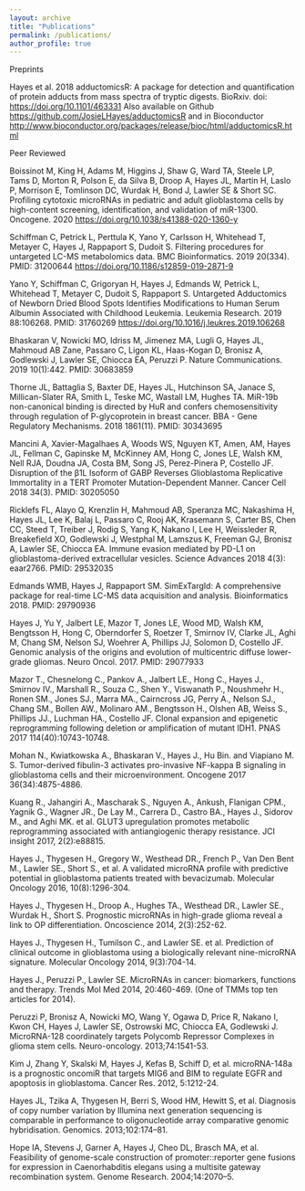 ```yaml
---
layout: archive
title: "Publications"
permalink: /publications/
author_profile: true
---
```

Preprints

Hayes et al. 2018 adductomicsR: A package for detection and quantification of protein adducts from mass spectra of tryptic digests. BioRxiv. doi: https://doi.org/10.1101/463331 Also available on Github https://github.com/JosieLHayes/adductomicsR and in Bioconductor http://www.bioconductor.org/packages/release/bioc/html/adductomicsR.html

Peer Reviewed

Boissinot M, King H, Adams M, Higgins J, Shaw G, Ward TA, Steele LP, Tams D, Morton R, Polson E, da Silva B, Droop A, Hayes JL, Martin H, Laslo P, Morrison E,  Tomlinson DC, Wurdak H, Bond J, Lawler SE & Short SC. Profiling cytotoxic microRNAs in pediatric and adult glioblastoma cells by high-content screening, identification, and validation of miR-1300. Oncogene. 2020 https://doi.org/10.1038/s41388-020-1360-y 

Schiffman C, Petrick L, Perttula K, Yano Y, Carlsson H, Whitehead T, Metayer C, Hayes J, Rappaport S, Dudoit S. Filtering procedures for untargeted LC-MS metabolomics data. BMC Bioinformatics. 2019 20(334). PMID: 31200644 https://doi.org/10.1186/s12859-019-2871-9

Yano Y, Schiffman C, Grigoryan H, Hayes J, Edmands W, Petrick L, Whitehead T, Metayer C, Dudoit S, Rappaport S. Untargeted Adductomics of Newborn Dried Blood Spots Identifies Modifications to Human Serum Albumin Associated with Childhood Leukemia. Leukemia Research. 2019 88:106268. PMID: 31760269 https://doi.org/10.1016/j.leukres.2019.106268

Bhaskaran V, Nowicki MO, Idriss M, Jimenez MA, Lugli G, Hayes JL, Mahmoud AB Zane, Passaro C, Ligon KL, Haas-Kogan D, Bronisz A, Godlewski J, Lawler SE, Chiocca EA, Peruzzi P. Nature Communications. 2019 10(1):442. PMID: 30683859

Thorne JL, Battaglia S, Baxter DE, Hayes JL, Hutchinson SA, Janace S, Millican-Slater RA, Smith L, Teske MC, Wastall LM, Hughes TA. MiR-19b non-canonical binding is directed by HuR and confers chemosensitivity through regulation of P-glycoprotein in breast cancer. BBA - Gene Regulatory Mechanisms. 2018 1861(11). PMID: 30343695 

Mancini A, Xavier-Magalhaes A, Woods WS, Nguyen KT, Amen, AM, Hayes JL, Fellman C, Gapinske M, McKinney AM, Hong C, Jones LE, Walsh KM, Nell RJA, Doudna JA, Costa BM, Song JS, Perez-Pinera P, Costello JF. Disruption of the β1L Isoform of GABP Reverses Glioblastoma Replicative Immortality in a TERT Promoter Mutation-Dependent Manner. Cancer Cell 2018 34(3). PMID: 30205050

Ricklefs FL, Alayo Q, Krenzlin H, Mahmoud AB, Speranza MC, Nakashima H, Hayes JL, Lee K, Balaj L, Passaro C, Rooj AK, Krasemann S, Carter BS, Chen CC, Steed T, Treiber J, Rodig S, Yang K, Nakano I, Lee H, Weissleder R, Breakefield XO, Godlewski J, Westphal M, Lamszus K, Freeman GJ, Bronisz A, Lawler SE, Chiocca EA. Immune evasion mediated by PD-L1 on glioblastoma-derived extracellular vesicles.  Science Advances 2018 4(3): eaar2766. PMID: 29532035

Edmands WMB, Hayes J, Rappaport SM. SimExTargId: A comprehensive package for real-time LC-MS data acquisition and analysis. Bioinformatics 2018. PMID: 29790936

Hayes J, Yu Y, Jalbert LE, Mazor T, Jones LE, Wood MD, Walsh KM, Bengtsson H, Hong C, Oberndorfer S, Roetzer T, Smirnov IV, Clarke JL, Aghi M, Chang SM, Nelson SJ, Woehrer A, Phillips JJ, Solomon D, Costello JF. Genomic analysis of the origins and evolution of multicentric diffuse lower-grade gliomas. Neuro Oncol. 2017. PMID: 29077933

Mazor T., Chesnelong C., Pankov A., Jalbert LE., Hong C., Hayes J., Smirnov IV., Marshall R., Souza C., Shen Y., Viswanath P., Noushmehr H., Ronen SM., Jones SJ., Marra MA., Cairncross JG, Perry A., Nelson SJ., Chang SM., Bollen AW., Molinaro AM., Bengtsson H., Olshen AB, Weiss S., Phillips JJ., Luchman HA., Costello JF. Clonal expansion and epigenetic reprogramming following deletion or amplification of mutant IDH1. PNAS 2017 114(40):10743-10748. 

Mohan N., Kwiatkowska A., Bhaskaran V., Hayes J., Hu Bin. and Viapiano M. S. Tumor-derived fibulin-3 activates pro-invasive NF-kappa B signaling in glioblastoma cells and their microenvironment. Oncogene 2017 36(34):4875-4886. 

Kuang R., Jahangiri A., Mascharak S., Nguyen A., Ankush, Flanigan CPM., Yagnik G., Wagner JR., De Lay M., Carrera D., Castro BA., Hayes J., Sidorov M., and Aghi MK. et al. GLUT3 upregulation promotes metabolic reprogramming associated with antiangiogenic therapy resistance. JCI insight 2017, 2(2):e88815.

Hayes J., Thygesen H., Gregory W., Westhead DR., French P., Van Den Bent M., Lawler SE., Short S., et al. A validated microRNA profile with predictive potential in glioblastoma patients treated with bevacizumab. Molecular Oncology 2016, 10(8):1296-304.

Hayes J., Thygesen H., Droop A., Hughes TA., Westhead DR., Lawler SE., Wurdak H., Short S.  Prognostic microRNAs in high-grade glioma reveal a link to OP differentiation. Oncoscience 2014, 2(3):252-62.  

Hayes J., Thygesen H., Tumilson C., and Lawler SE. et al. Prediction of clinical outcome in glioblastoma using a biologically relevant nine-microRNA signature.
Molecular Oncology 2014, 9(3):704-14.

Hayes J., Peruzzi P., Lawler SE. MicroRNAs in cancer: biomarkers, functions and therapy. Trends Mol Med 2014, 20:460-469. (One of TMMs top ten articles for 2014).

Peruzzi P, Bronisz A, Nowicki MO, Wang Y, Ogawa D, Price R, Nakano I, Kwon CH, Hayes J, Lawler SE, Ostrowski MC, Chiocca EA, Godlewski J. MicroRNA-128 coordinately targets Polycomb Repressor Complexes in glioma stem cells. Neuro-oncology. 2013;74:1541-53. 

Kim J, Zhang Y, Skalski M, Hayes J, Kefas B, Schiff D, et al. microRNA-148a is a prognostic oncomiR that targets MIG6 and BIM to regulate EGFR and apoptosis in glioblastoma. Cancer Res. 2012, 5:1212-24.

Hayes JL, Tzika A, Thygesen H, Berri S, Wood HM, Hewitt S, et al. Diagnosis of copy number variation by Illumina next generation sequencing is comparable in performance to oligonucleotide array comparative genomic hybridisation. Genomics. 2013;102:174–81. 

Hope IA, Stevens J, Garner A, Hayes J, Cheo DL, Brasch MA, et al. Feasibility of genome-scale construction of promoter::reporter gene fusions for expression in Caenorhabditis elegans using a multisite gateway recombination system. Genome Research. 2004;14:2070–5. 


